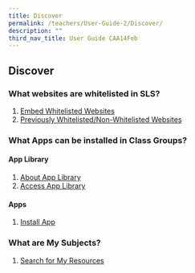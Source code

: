 ```yaml
---
title: Discover
permalink: /teachers/User-Guide-2/Discover/
description: ""
third_nav_title: User Guide CAA14Feb
---
```

## Discover

### What websites are whitelisted in SLS?

1. <a href="/user-guide/Teachers-UG/aboutlessons/" target="_blank">Embed Whitelisted Websites</a>
2. <a href="/user-guide/Teachers-UG/createlesson/" target="_blank">Previously Whitelisted/Non-Whitelisted Websites</a>


### What Apps can be installed in Class Groups?
#### App Library
1. <a href="/user-guide/Teachers-UG/aboutlessons/" target="_blank">About App Library</a>
2. <a href="/user-guide/Teachers-UG/createlesson/" target="_blank">Access App Library</a>

#### Apps
1. <a href="/user-guide/Teachers-UG/aboutlessons/" target="_blank">Install App</a>

### What are My Subjects?
1. <a href="/user-guide/Teachers-UG/aboutlessons/" target="_blank">Search for My Resources</a>